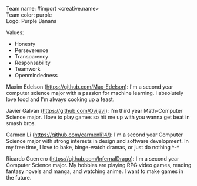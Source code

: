 Team name: #import <creative.name> <br>
Team color: purple <br>
Logo: Purple Banana <br>

Values:
- Honesty
- Perseverence
- Transparency
- Responsability
- Teamwork
- Openmindedness

Maxim Edelson (https://github.com/Max-Edelson): I'm a second year computer science major with a passion for machine learning. I absolutely love food and I'm always cooking up a feast.

Javier Galvan (https://github.com/Ovijavi): I'm third year Math-Computer Science major. I love to play games so hit me up with you wanna get beat in smash bros. 

Carmen Li (https://github.com/carmenli14/): I'm a second year Computer Science major with strong interests in design and software development. In my free time, I love to bake, binge-watch dramas, or just do nothing ^-^

Ricardo Guerrero (https://github.com/InfernalDrago): I'm a second year Computer Science major. My hobbies are playing RPG video games, reading fantasy novels and manga, and watching anime. I want to make games in the future.
